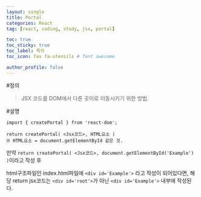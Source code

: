 ```yaml
---
layout: single
title: Portal
categories: React
tag: [react, coding, study, jsx, portal]

toc: true
toc_sticky: true
toc_label: 목차
toc_icon: fas fa-utensils # font awesome

author_profile: false
---
```

#정의

>JSX 코드를 DOM에서 다른 곳이로 이동시키기 위한 방법.

#설명

```
import { createPortal } from 'react-dom';

return createPortal( <Jsx코드>, HTML요소 )
※ HTML요소 = document.getElementById 같은 것.
```

만약 `return createPortal( <Jsx코드>, document.getElementById('Example') )`이라고 작성 후

html구조파일인 index.html파일에 `<div id='Example'>` 라고 작성이 되어있다면,
해당 return jsx코드는 `<div id='root'>`가 아닌 `<div id='Example'>` 내부에 작성된다.
